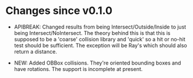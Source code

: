 Changes since v0.1.0
====================

* APIBREAK: Changed results from being Intersect/Outside/Inside to just being Intersect/NoIntersect.
  The theory behind this is that this is supposed to be a 'coarse' collision library and
  'quick' so a hit or no-hit test should be sufficient. The exception will be Ray's which
  should also return a distance.

* NEW: Added OBBox collisions. They're oriented bounding boxes and have rotations. The support
  is incomplete at present.
